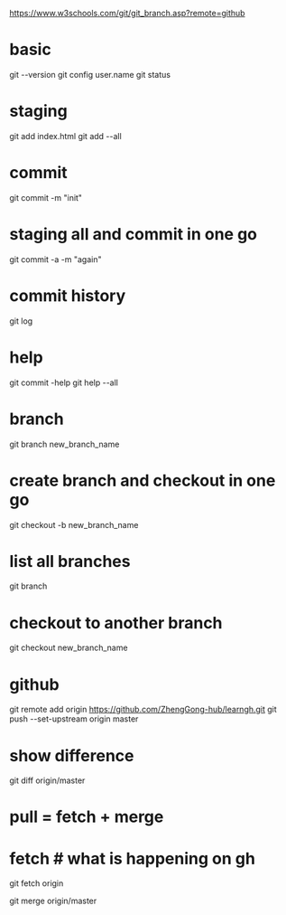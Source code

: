 https://www.w3schools.com/git/git_branch.asp?remote=github

# basic 
git --version
git config user.name
git status 

# staging 
git add index.html
git add --all

# commit 
git commit -m "init"
# staging all and commit in one go
git commit -a -m "again" 

# commit history
git log

# help
git commit -help
git help --all

# branch
git branch new_branch_name

# create branch and checkout in one go 
git checkout -b new_branch_name 

# list all branches
git branch 

# checkout to another branch
git checkout new_branch_name

# github 
git remote add origin https://github.com/ZhengGong-hub/learngh.git
git push --set-upstream origin master 

# show difference 
git diff origin/master

# pull = fetch + merge 
# fetch  # what is happening on gh
git fetch origin

git merge origin/master
